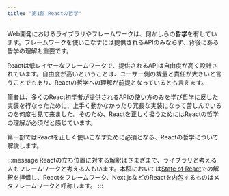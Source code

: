 ```yaml
---
title: "第1部 Reactの哲学"
---
```


Web開発におけるライブラリやフレームワークは、何かしらの**哲学**を有しています。フレームワークを使いこなすには提供されるAPIのみならず、背後にある哲学の理解も重要です。

Reactは低レイヤーなフレームワークで、提供されるAPIは自由度が高く設計されています。自由度が高いということは、ユーザー側の裁量と責任が大きいと言うことでもあり、Reactの哲学への理解が前提となっているとも言えます。

筆者は、多くのReact初学者が提供されるAPIの使い方のみを学び哲学に反した実装を行なったために、上手く動かなかったり冗長な実装になって苦しんでいるのを何度も見て来ました。そのため、Reactを正しく扱うためにはReactの哲学の理解が必須だと感じています。

第一部ではReactを正しく使いこなすために必須となる、Reactの哲学について解説します。

:::message
Reactの立ち位置に対する解釈はさまざまで、ライブラリと考える人もフレームワークと考える人もいます。本稿においては[State of React](https://2024.stateofreact.com/en-US/libraries/back-end-infrastructure/#meta_frameworks_ratios)での解釈を拝借し、Reactをフレームワーク、Next.jsなどのReactを内包するものはメタフレームワークと呼称します。
:::
